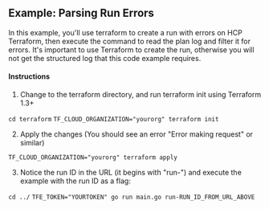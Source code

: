 ## Example: Parsing Run Errors

In this example, you'll use terraform to create a run with errors on HCP Terraform, then
execute the command to read the plan log and filter it for errors. It's important to use
Terraform to create the run, otherwise you will not get the structured log that this code
example requires.

#### Instructions

1. Change to the terraform directory, and run terraform init using Terraform 1.3+

`cd terraform`
`TF_CLOUD_ORGANIZATION="yourorg" terraform init`

2. Apply the changes (You should see an error "Error making request" or similar)

`TF_CLOUD_ORGANIZATION="yourorg" terraform apply`

3. Notice the run ID in the URL (it begins with "run-") and execute the example with the run ID as a flag:

`cd ../`
`TFE_TOKEN="YOURTOKEN" go run main.go run-RUN_ID_FROM_URL_ABOVE`
